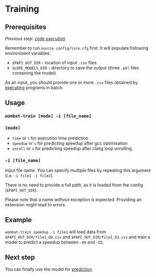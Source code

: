 # Training

## Prerequisites

_Previous step: [code execution](04_code_execution.md)_

Remember to run `source config/lore.cfg` first. It will populate following environment variables:

- `$PAPI_OUT_DIR` - location of input `.csv` files
- `$LORE_MODELS_DIR` - directory to save the output (three `.pkl` files containing the model)

As an input, you should provide one or more `.csv` files obtained by [executing](04_code_execution.md) programs in batch.


## Usage

### `wombat-train [mode] -i [file_name]`

### `[mode]`
 * `time` or `t` for execution time prediction
 * `speedup` or `s` for predicting speedup after gcc optimisation
 * `unroll` or `u` for predicting speedup after clang loop unrolling.
 
### `-i [file_name]`

Input file name. You can specify multiple files by repeating this argument (i.e. `-i file1 -i file2`).

There is no need to provide a full path, as it is loaded from the config (`$PAPI_OUT_DIR`).

Please note that a name _without_ exception is expected. Providing an extension might lead to errors.


## Example

`wombat-train speedup -i file1` will load data from `$PAPI_OUT_DIR/file1_O0.csv` and `$PAPI_OUT_DIR/file1_O3.csv` and train a model to predict a speedup between `-O0` and `-O3`.


## Next step

You can finally use the model for [prediction](06_prediction.md).